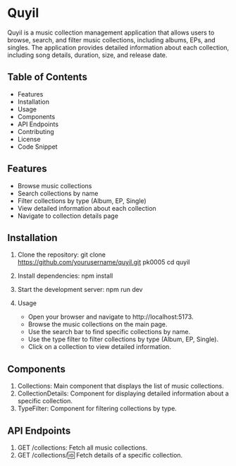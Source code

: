 # Quyil

Quyil is a music collection management application that allows users to browse, search, and filter music collections, including albums, EPs, and singles. The application provides detailed information about each collection, including song details, duration, size, and release date.

## Table of Contents

- Features
- Installation
- Usage
- Components
- API Endpoints
- Contributing
- License
- Code Snippet

## Features

- Browse music collections
- Search collections by name
- Filter collections by type (Album, EP, Single)
- View detailed information about each collection
- Navigate to collection details page

## Installation

1. Clone the repository:
   git clone https://github.com/yourusername/quyil.git pk0005
   cd quyil

2. Install dependencies:
   npm install

3. Start the development server:
   npm run dev

4. Usage
   - Open your browser and navigate to http://localhost:5173.
   - Browse the music collections on the main page.
   - Use the search bar to find specific collections by name.
   - Use the type filter to filter collections by type (Album, EP, Single).
   - Click on a collection to view detailed information.

## Components

1. Collections: Main component that displays the list of music collections.
2. CollectionDetails: Component for displaying detailed information about a specific collection.
3. TypeFilter: Component for filtering collections by type.

## API Endpoints

1. GET /collections: Fetch all music collections.
2. GET /collections/:id: Fetch details of a specific collection.
